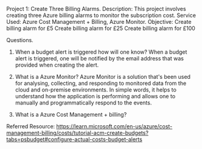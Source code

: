 Project 1: Create Three Billing Alarms.
Description: This project involves creating three Azure billing alarms to monitor the subscription cost.
Service Used: Azure Cost Management + Billing, Azure Monitor.
Objective: 
Create billing alarm for £5
Create billing alarm for £25
Create billing alarm for £100

Questions.

1.	When a budget alert is triggered how will one know?
When a budget alert is triggered, one will be notified by the email address that was provided when creating the alert.


2.	What is a Azure Monitor?
Azure Monitor is a solution that's been used for analysing, collecting, and responding to monitored data from the cloud and on-premise environments.
In simple words, it helps to understand how the application is performing and allows one to manually and programmatically respond to the events.

3.	What is a Azure Cost Management + billing?


Referred Resource: 
https://learn.microsoft.com/en-us/azure/cost-management-billing/costs/tutorial-acm-create-budgets?tabs=psbudget#configure-actual-costs-budget-alerts

